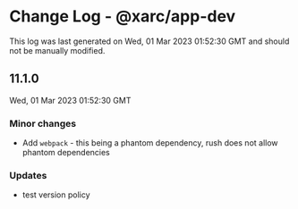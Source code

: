 # Change Log - @xarc/app-dev

This log was last generated on Wed, 01 Mar 2023 01:52:30 GMT and should not be manually modified.

## 11.1.0
Wed, 01 Mar 2023 01:52:30 GMT

### Minor changes

- Add `webpack` - this being a phantom dependency, rush does not allow phantom dependencies

### Updates

- test version policy


